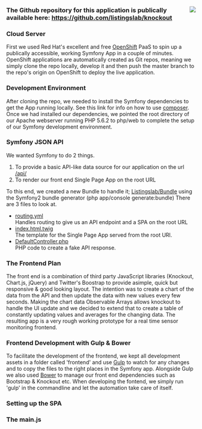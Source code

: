 
<h3><a href="https://github.com/listingslab/kochart" target="_blank"><img src="http://kochart-listingslab.rhcloud.com/img/github.png" align="right" /></a>The Github repository for this application is publically available here: <a href="https://github.com/listingslab/kochart" target="_blank">https://github.com/listingslab/knockout</a></h3>

<h3>Cloud Server</h3>
<p>First we used Red Hat's excellent and free <a href="https://www.openshift.com" target="_blank">OpenShift</a> PaaS to spin up a publically accessible, working Symfony App in a couple of minutes. OpenShift applications are automatically created as Git repos, meaning we simply clone the repo locally, develop it and then push the master branch to the repo's origin on OpenShift to deploy the live application.

<h3>Development Environment</h3>
<p>After cloning the repo, we needed to install the Symfony dependencies to get the App running locally. See this link for info on how to use <a href="https://getcomposer.org/download/" target="_blank">composer</a>. Once we had installed our dependencies, we pointed the root directory of our Apache webserver running PHP 5.6.2 to php/web to complete the setup of our Symfony development environment.</p>

<h3>Symfony JSON API</h3>
<p>We wanted Symfony to do 2 things.</p> 
<ol>
    <li>To provide a basic API-like data source for our application on the url <a href="http://kochart-listingslab.rhcloud.com/api" target="blank">/api/</a></li>
    <li>To render our front end Single Page App on the root URL</li>
</ol>
<p>To this end, we created a new Bundle to handle it; <a href="https://github.com/listingslab/kochart/tree/master/php/src/Listingslab/Bundle" target="_blank">Listingslab/Bundle</a> using the Symfony2 bundle generator (php app/console generate:bundle)
There are 3 files to look at.</p> 

<ul>
    <li><a href="https://github.com/listingslab/kochart/blob/master/php/src/Listingslab/Bundle/Resources/config/routing.yml" target="blank">routing.yml</a><br/>Handles routing to give us an API endpoint and a SPA on the root URL</li>
    <li><a href="https://github.com/listingslab/kochart/blob/master/php/src/Listingslab/Bundle/Resources/views/Default/index.html.twig" target="_blank">index.html.twig</a><br />The template for the Single Page App served from the root URl.</li>
    <li><a href="https://github.com/listingslab/kochart/blob/master/php/src/Listingslab/Bundle/Controller/DefaultController.php" target="_blank">DefaultController.php</a><br />PHP code to create a fake API response.</li>
</ul>

<h3>The Frontend Plan</h3>
<p>The front end is a combination of third party JavaScript libraries (Knockout, Chart.js, jQuery) and Twitter's Boostrap to provide asimple, quick but responsive & good looking layout. The intention was to create a chart of the data from the API and then update the data with new values every few seconds. Making the chart data Observable Arrays allows knockout to handle the UI update and we decided to extend that to create a table of constantly updating values and averages for the changing data. The resulting app is a very rough working prototype for a real time sensor monitoring frontend.</p>

<h3>Frontend Development with Gulp & Bower</h3>
<p>To facilitate the development of the frontend, we kept all development assets in a folder called 'frontend' and use <a href="https://github.com/listingslab/kochart/blob/master/gulpfile.js" target="_blank">Gulp</a> to watch for any changes and to copy the files to the right places in the Symfony app. Alongside Gulp we also used <a href="https://bower.io/" target="_blank">Bower</a> to manage our front end dependencies such as Bootstrap & Knockout etc. When developing the fontend, we simply run 'gulp' in the commandline and let the automation take care of itself.</p>

<h3>Setting up the SPA</h3>
<p></p>

<h3>The main.js</h3>
<p></p>